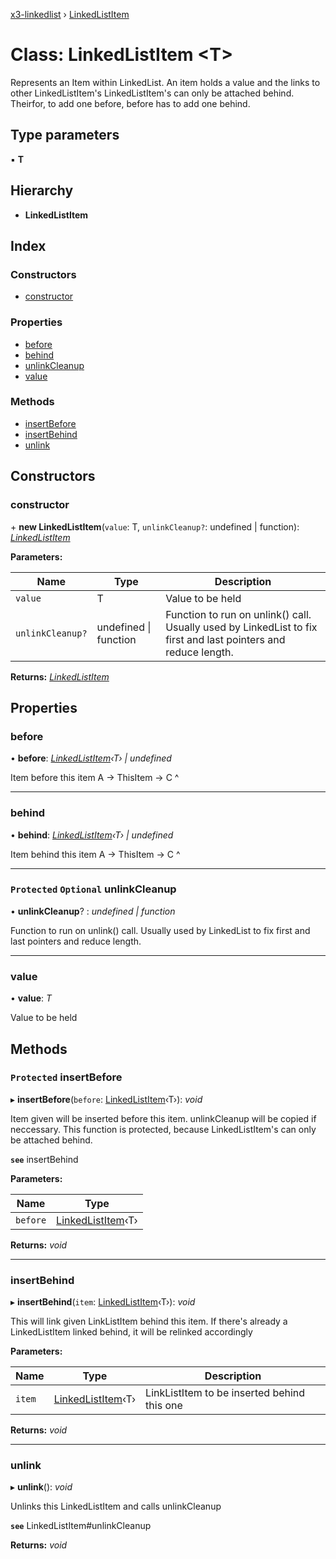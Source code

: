 [x3-linkedlist](../README.md) › [LinkedListItem](linkedlistitem.md)

# Class: LinkedListItem <**T**>

Represents an Item within LinkedList.
An item holds a value and the links to other LinkedListItem's
LinkedListItem's can only be attached behind.
Theirfor, to add one before, before has to add one behind.

## Type parameters

▪ **T**

## Hierarchy

* **LinkedListItem**

## Index

### Constructors

* [constructor](linkedlistitem.md#constructor)

### Properties

* [before](linkedlistitem.md#before)
* [behind](linkedlistitem.md#behind)
* [unlinkCleanup](linkedlistitem.md#protected-optional-unlinkcleanup)
* [value](linkedlistitem.md#value)

### Methods

* [insertBefore](linkedlistitem.md#protected-insertbefore)
* [insertBehind](linkedlistitem.md#insertbehind)
* [unlink](linkedlistitem.md#unlink)

## Constructors

###  constructor

\+ **new LinkedListItem**(`value`: T, `unlinkCleanup?`: undefined | function): *[LinkedListItem](linkedlistitem.md)*

**Parameters:**

Name | Type | Description |
------ | ------ | ------ |
`value` | T | Value to be held |
`unlinkCleanup?` | undefined &#124; function | Function to run on unlink() call. Usually used by LinkedList to fix first and last pointers and reduce length.  |

**Returns:** *[LinkedListItem](linkedlistitem.md)*

## Properties

###  before

• **before**: *[LinkedListItem](linkedlistitem.md)‹T› | undefined*

Item before this item
A -> ThisItem -> C
^

___

###  behind

• **behind**: *[LinkedListItem](linkedlistitem.md)‹T› | undefined*

Item behind this item
A -> ThisItem -> C
                 ^

___

### `Protected` `Optional` unlinkCleanup

• **unlinkCleanup**? : *undefined | function*

Function to run on unlink() call. Usually used by LinkedList to fix first and last pointers and reduce length.

___

###  value

• **value**: *T*

Value to be held

## Methods

### `Protected` insertBefore

▸ **insertBefore**(`before`: [LinkedListItem](linkedlistitem.md)‹T›): *void*

Item given will be inserted before this item.
unlinkCleanup will be copied if neccessary.
This function is protected, because LinkedListItem's can only be attached behind.

**`see`** insertBehind

**Parameters:**

Name | Type |
------ | ------ |
`before` | [LinkedListItem](linkedlistitem.md)‹T› |

**Returns:** *void*

___

###  insertBehind

▸ **insertBehind**(`item`: [LinkedListItem](linkedlistitem.md)‹T›): *void*

This will link given LinkListItem behind this item.
If there's already a LinkedListItem linked behind, it will be relinked accordingly

**Parameters:**

Name | Type | Description |
------ | ------ | ------ |
`item` | [LinkedListItem](linkedlistitem.md)‹T› | LinkListItem to be inserted behind this one  |

**Returns:** *void*

___

###  unlink

▸ **unlink**(): *void*

Unlinks this LinkedListItem and calls unlinkCleanup

**`see`** LinkedListItem#unlinkCleanup

**Returns:** *void*

